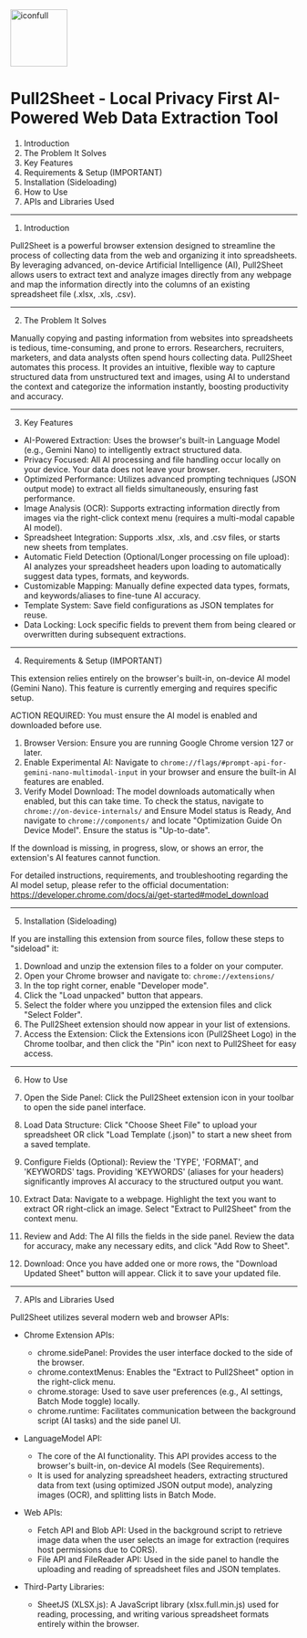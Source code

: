 <img width="100" height="100" alt="iconfull" src="https://github.com/user-attachments/assets/f1ea6dcd-fc9b-49b8-81e0-5f0a94d3a544" />

# Pull2Sheet - Local Privacy First AI-Powered Web Data Extraction Tool

1. Introduction
2. The Problem It Solves
3. Key Features
4. Requirements & Setup (IMPORTANT)
5. Installation (Sideloading)
6. How to Use
7. APIs and Libraries Used

----------------------------------------------------------------

1. Introduction

Pull2Sheet is a powerful browser extension designed to streamline the process of collecting data from the web and organizing it into spreadsheets. By leveraging advanced, on-device Artificial Intelligence (AI), Pull2Sheet allows users to extract text and analyze images directly from any webpage and map the information directly into the columns of an existing spreadsheet file (.xlsx, .xls, .csv).

----------------------------------------------------------------

2. The Problem It Solves

Manually copying and pasting information from websites into spreadsheets is tedious, time-consuming, and prone to errors. Researchers, recruiters, marketers, and data analysts often spend hours collecting data. Pull2Sheet automates this process. It provides an intuitive, flexible way to capture structured data from unstructured text and images, using AI to understand the context and categorize the information instantly, boosting productivity and accuracy.

----------------------------------------------------------------

3. Key Features

*   AI-Powered Extraction: Uses the browser's built-in Language Model (e.g., Gemini Nano) to intelligently extract structured data.
*   Privacy Focused: All AI processing and file handling occur locally on your device. Your data does not leave your browser.
*   Optimized Performance: Utilizes advanced prompting techniques (JSON output mode) to extract all fields simultaneously, ensuring fast performance.
*   Image Analysis (OCR): Supports extracting information directly from images via the right-click context menu (requires a multi-modal capable AI model).
*   Spreadsheet Integration: Supports .xlsx, .xls, and .csv files, or starts new sheets from templates.
*   Automatic Field Detection (Optional/Longer processing on file upload): AI analyzes your spreadsheet headers upon loading to automatically suggest data types, formats, and keywords.
*   Customizable Mapping: Manually define expected data types, formats, and keywords/aliases to fine-tune AI accuracy.
*   Template System: Save field configurations as JSON templates for reuse.
*   Data Locking: Lock specific fields to prevent them from being cleared or overwritten during subsequent extractions.


----------------------------------------------------------------

4. Requirements & Setup (IMPORTANT)

This extension relies entirely on the browser's built-in, on-device AI model (Gemini Nano). This feature is currently emerging and requires specific setup.

ACTION REQUIRED:
You must ensure the AI model is enabled and downloaded before use.

1. Browser Version: Ensure you are running Google Chrome version 127 or later.
2. Enable Experimental AI: Navigate to `chrome://flags/#prompt-api-for-gemini-nano-multimodal-input` in your browser and ensure the built-in AI features are enabled.
3. Verify Model Download: The model downloads automatically when enabled, but this can take time. To check the status, navigate to `chrome://on-device-internals/` and Ensure Model status is Ready, And navigate to `chrome://components/` and locate "Optimization Guide On Device Model". Ensure the status is "Up-to-date". 

If the download is missing, in progress, slow, or shows an error, the extension's AI features cannot function.

For detailed instructions, requirements, and troubleshooting regarding the AI model setup, please refer to the official documentation:
https://developer.chrome.com/docs/ai/get-started#model_download

----------------------------------------------------------------

5. Installation (Sideloading)

If you are installing this extension from source files, follow these steps to "sideload" it:

1. Download and unzip the extension files to a folder on your computer.
2. Open your Chrome browser and navigate to: `chrome://extensions/`
3. In the top right corner, enable "Developer mode".
4. Click the "Load unpacked" button that appears.
5. Select the folder where you unzipped the extension files and click "Select Folder".
6. The Pull2Sheet extension should now appear in your list of extensions.
7. Access the Extension: Click the Extensions icon (Pull2Sheet Logo) in the Chrome toolbar, and then click the "Pin" icon next to Pull2Sheet for easy access.

----------------------------------------------------------------

6. How to Use

1. Open the Side Panel: Click the Pull2Sheet extension icon in your toolbar to open the side panel interface.
2. Load Data Structure: Click "Choose Sheet File" to upload your spreadsheet OR click "Load Template (.json)" to start a new sheet from a saved template.
3. Configure Fields (Optional): Review the 'TYPE', 'FORMAT', and 'KEYWORDS' tags. Providing 'KEYWORDS' (aliases for your headers) significantly improves AI accuracy to the structured output you want.
4. Extract Data: Navigate to a webpage. Highlight the text you want to extract OR right-click an image. Select "Extract to Pull2Sheet" from the context menu.
5. Review and Add: The AI fills the fields in the side panel. Review the data for accuracy, make any necessary edits, and click "Add Row to Sheet".
6. Download: Once you have added one or more rows, the "Download Updated Sheet" button will appear. Click it to save your updated file.

----------------------------------------------------------------

7. APIs and Libraries Used

Pull2Sheet utilizes several modern web and browser APIs:

*   Chrome Extension APIs:
    - chrome.sidePanel: Provides the user interface docked to the side of the browser.
    - chrome.contextMenus: Enables the "Extract to Pull2Sheet" option in the right-click menu.
    - chrome.storage: Used to save user preferences (e.g., AI settings, Batch Mode toggle) locally.
    - chrome.runtime: Facilitates communication between the background script (AI tasks) and the side panel UI.

*   LanguageModel API:
    - The core of the AI functionality. This API provides access to the browser's built-in, on-device AI models (See Requirements).
    - It is used for analyzing spreadsheet headers, extracting structured data from text (using optimized JSON output mode), analyzing images (OCR), and splitting lists in Batch Mode.

*   Web APIs:
    - Fetch API and Blob API: Used in the background script to retrieve image data when the user selects an image for extraction (requires host permissions due to CORS).
    - File API and FileReader API: Used in the side panel to handle the uploading and reading of spreadsheet files and JSON templates.

*   Third-Party Libraries:
    - SheetJS (XLSX.js): A JavaScript library (xlsx.full.min.js) used for reading, processing, and writing various spreadsheet formats entirely within the browser.
